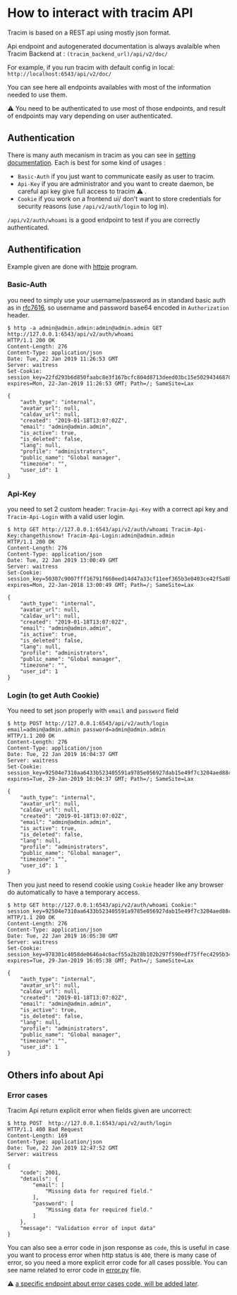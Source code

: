 # How to interact with tracim API

Tracim is based on a REST api using mostly json format.

Api endpoint and autogenerated documentation is always avalaible when
Tracim Backend at : `(tracim_backend_url)/api/v2/doc/`

For example, if you run tracim with default config in local:
`http://localhost:6543/api/v2/doc/`

You can see here all endpoints availables with most of the information needed 
to use them.

:warning: You need to be authenticated to use most of those endpoints, and
result of endpoints may vary depending on user authenticated.

## Authentication

There is many auth mecanism in tracim as you can see in [setting documentation](setting.md).
Each is best for some kind of usages :

- `Basic-Auth` if you just want to communicate easily as user to tracim.
- `Api-Key` if you are administrator and you want to create daemon, be careful 
api key give full access to tracim :warning: .
- `Cookie` if you work on a frontend ui/ don't want to store credentials for security
 reasons (use `/api/v2/auth/login` to log in).

`/api/v2/auth/whoami` is a good endpoint to test if you are correctly authenticated.

## Authentification

Example given are done with [httpie](https://httpie.org/) program.

### Basic-Auth

you need to simply use your username/password as in standard basic auth as
in [rfc7616](https://tools.ietf.org/html/rfc7617), so username and password
base64 encoded in `Authorization` header.

```
$ http -a admin@admin.admin:admin@admin.admin GET http://127.0.0.1:6543/api/v2/auth/whoami
HTTP/1.1 200 OK
Content-Length: 276
Content-Type: application/json
Date: Tue, 22 Jan 2019 11:26:53 GMT
Server: waitress
Set-Cookie:  session_key=22fd293b6d850faabc8e3f167bcfc804d8713deed03bc15e5029434687050fb809ef2076; expires=Mon, 22-Jan-2019 11:26:53 GMT; Path=/; SameSite=Lax

{
    "auth_type": "internal", 
    "avatar_url": null, 
    "caldav_url": null, 
    "created": "2019-01-18T13:07:02Z", 
    "email": "admin@admin.admin", 
    "is_active": true, 
    "is_deleted": false, 
    "lang": null, 
    "profile": "administrators", 
    "public_name": "Global manager", 
    "timezone": "", 
    "user_id": 1
}
```

### Api-Key

you need to set 2 custom header: `Tracim-Api-Key` with a correct api key 
and `Tracim-Api-Login` with a valid user login.

```
$ http GET http://127.0.0.1:6543/api/v2/auth/whoami Tracim-Api-Key:changethisnow! Tracim-Api-Login:admin@admin.admin
HTTP/1.1 200 OK
Content-Length: 276
Content-Type: application/json
Date: Tue, 22 Jan 2019 13:00:49 GMT
Server: waitress
Set-Cookie:  session_key=50307c9007fff16791f660eed14d47a33cf11eef365b3e0403ce42f5a8b8f1f12c254b58; expires=Mon, 22-Jan-2018 13:00:49 GMT; Path=/; SameSite=Lax

{
    "auth_type": "internal", 
    "avatar_url": null, 
    "caldav_url": null, 
    "created": "2019-01-18T13:07:02Z", 
    "email": "admin@admin.admin", 
    "is_active": true, 
    "is_deleted": false, 
    "lang": null, 
    "profile": "administrators", 
    "public_name": "Global manager", 
    "timezone": "", 
    "user_id": 1
}
```


### Login (to get Auth Cookie)

You need to set json properly with `email` and `password` field
```                                                                                                                                                                                                     
$ http POST http://127.0.0.1:6543/api/v2/auth/login email=admin@admin.admin password=admin@admin.admin
HTTP/1.1 200 OK
Content-Length: 276
Content-Type: application/json
Date: Tue, 22 Jan 2019 16:04:37 GMT
Server: waitress
Set-Cookie:  session_key=92504e7310aa6433b523405591a9785e056927dab15e49f7c3204aed88ccc35a70761638; expires=Tue, 29-Jan-2019 16:04:37 GMT; Path=/; SameSite=Lax

{
    "auth_type": "internal", 
    "avatar_url": null, 
    "caldav_url": null, 
    "created": "2019-01-18T13:07:02Z", 
    "email": "admin@admin.admin", 
    "is_active": true, 
    "is_deleted": false, 
    "lang": null, 
    "profile": "administrators", 
    "public_name": "Global manager", 
    "timezone": "", 
    "user_id": 1
}
```

Then you just need to resend cookie using `Cookie` header like any browser do
automatically to have a temporary access.

```
$ http GET http://127.0.0.1:6543/api/v2/auth/whoami Cookie:" session_key=92504e7310aa6433b523405591a9785e056927dab15e49f7c3204aed88ccc35a70761638"
HTTP/1.1 200 OK
Content-Length: 276
Content-Type: application/json
Date: Tue, 22 Jan 2019 16:05:38 GMT
Server: waitress
Set-Cookie:  session_key=978301c4058de0646a4c6acf55a2b28b102b297f590edf75ffec4295b34435d8bedd3cb7; expires=Tue, 29-Jan-2019 16:05:38 GMT; Path=/; SameSite=Lax

{
    "auth_type": "internal", 
    "avatar_url": null, 
    "caldav_url": null, 
    "created": "2019-01-18T13:07:02Z", 
    "email": "admin@admin.admin", 
    "is_active": true, 
    "is_deleted": false, 
    "lang": null, 
    "profile": "administrators", 
    "public_name": "Global manager", 
    "timezone": "", 
    "user_id": 1
}
```

## Others info about Api

### Error cases

Tracim Api return explicit error when fields given are uncorrect:

```
$ http POST  http://127.0.0.1:6543/api/v2/auth/login
HTTP/1.1 400 Bad Request
Content-Length: 169
Content-Type: application/json
Date: Tue, 22 Jan 2019 12:47:52 GMT
Server: waitress

{
    "code": 2001, 
    "details": {
        "email": [
            "Missing data for required field."
        ], 
        "password": [
            "Missing data for required field."
        ]
    }, 
    "message": "Validation error of input data"
}
```

You can also see a error code in json response as `code`, this is useful in case you want to process error
when http status is `400`, there is many case of error, so you need a more explicit
error code for all cases possible.
You can see name related to error code in [error.py](../tracim_backend/error.py) file.

:warning: [a specific endpoint about error cases code, will be added later](https://github.com/tracim/tracim/issues/1006).
 